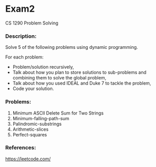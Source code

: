 # Exam2
CS 1290 Problem Solving

### Description:
Solve 5 of the following problems using dynamic programming.

For each problem: 
- Problem/solution recursively,
- Talk about how you plan to store solutions to sub-problems and combining them to solve the global problem,
- Talk about how you used IDEAL and Duke 7 to tackle the problem,
- Code your solution.

### Problems:
1. Minimum ASCII Delete Sum for Two Strings
2. Minimum-falling-path-sum
3. Palindromic-substrings
4. Arithmetic-slices 
5. Perfect-squares


### References:
https://leetcode.com/
